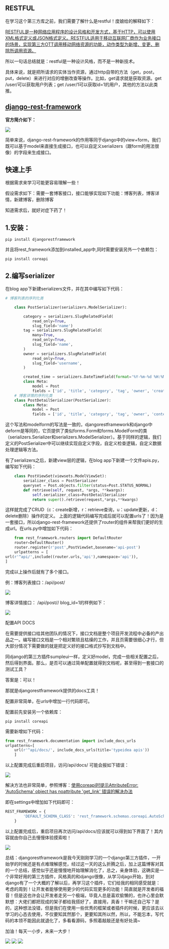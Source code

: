 
<BlogInfo id="377" title="django-rest-framework的使用" author="白日梦想猿" pv=0 read_times=0 pre_cost_time="207" category="Django" tag_list="['Django', '              drw', '              restful']" create_time="2022.01.19 16:55:31.131907" update_time="2022.07.11 10:57:42" />

## **RESTFUL**

在学习这个第三方库之前，我们需要了解什么是restful！度娘给的解释如下：

[RESTFUL是一种网络应用程序的设计风格和开发方式，基于HTTP，可以使用XML格式定义或JSON格式定义。RESTFUL适用于移动互联网厂商作为业务接口的场景，实现第三方OTT调用移动网络资源的功能，动作类型为新增、变更、删除所调用资源。](https://baike.baidu.com/item/RESTful/4406165?fr=aladdin
"RESTFUL是一种网络应用程序的设计风格和开发方式，基于HTTP，可以使用XML格式定义或JSON格式定义。RESTFUL适用于移动互联网厂商作为业务接口的场景，实现第三方OTT调用移动网络资源的功能，动作类型为新增、变更、删除所调用资源。")

所以一句话总结就是：restful是一种设计风格，而不是一种新技术。

具体来说，就是把所请求的实体当作资源，通过http自带的方法（get，post，put，delete）来进行对应的增删改查等操作。比如，get请求就是获取资源。get
/user/可以获取用户列表；get /user/1可以获取id=1的用户，其他的方法以此类推。



## [django-rest-framework](https://www.django-rest-framework.org/ "django-rest-framework")



**官方简介如下：**  

![](http://www.lll.plus/media/image/2022/02/02/image-20220202212526-1.png)

简单来说，django-rest-framework的作用等同于django中的view+form，我们既可以基于model来直接生成接口，也可以自定义serializers（跟form的用法很像）的字段来生成接口。



## **快速上手**



根据需求来学习可能更容易理解一些！

假设需求如下：需要一套博客接口，接口能够实现如下功能：博客列表，博客详情，新建博客，删除博客

知道需求后，就好对症下药了！



## 1.安装：

```shell script
pip install djangorestframework
```

并且将rest_framework添加到installed_app中,同时需要安装另外一个依赖包：
```shell script
pip install coreapi
```

## 2.编写serializer

在blog app下新建serializers文件，并在其中编写如下代码：
```python
# 博客列表的序列化类

    class PostSerializer(serializers.ModelSerializer):

        category = serializers.SlugRelatedField(
            read_only=True,
            slug_field='name')
        tag = serializers.SlugRelatedField(
            many=True,
            read_only=True,
            slug_field='name',
        )
        owner = serializers.SlugRelatedField(
            read_only=True,
            slug_field='username',
        )

        created_time = serializers.DateTimeField(format='%Y-%m-%d %H:%M:%S')
        class Meta:
            model = Post
            fields = ['id', 'title', 'category', 'tag', 'owner', 'created_time']
    # 博客详情的序列化类
    class PostDetailSerializer(PostSerializer):
        class Meta:
            model = Post
            fields = ['id', 'title', 'category', 'tag', 'owner', 'content_html', 'created_time']
```


这个写法和modelform的写法是一致的，djangorestframework和django中deform是等同的，它页提供了类似forms.Form和forms.ModelForm的类（serializers.Serializer和serializers.ModelSerializer）。基于同样的逻辑，我们定义的PostSerializer中可以继续实现自定义字段，自定义检查逻辑，自定义数据处理逻辑等方法。



有了serializers之后，新建view层的逻辑，在blog app下新建一个文件apis.py，编写如下代码：
```python
    class PostViewSet(viewsets.ModelViewSet):
        serializer_class = PostSerializer
        queryset = Post.objects.filter(status=Post.STATUS_NORMAL)
        def retrieve(self, request, *args, **kwargs):
            self.serializer_class=PostDetailSerializer
            return super().retrieve(request,*args,**kwargs)
```


这样就完成了CRUD（c：create新增，r：retrieve查询，u：update更新，d：delete删除）操作的定义。
上面的逻辑代码编写完成后就可以配置urls了！因为是一套接口，所以django-rest-framework还提供了router的组件来帮我们更好的生成url。在urls.py中增加如下代码：
```python
    from rest_framework.routers import DefaultRouter
    router=DefaultRouter()
    router.register(r'post',PostViewSet,basename='api-post')
    urlpatterns = [
url(r'^api/',include((router.urls,'api'),namespace='api')),
]
```

完成以上操作后就有了多个接口。

例：博客列表接口：/api/post/

![](https://img-blog.csdnimg.cn/e7676a5a30a24319aef61ba0a39bccf9.png?x-oss-process=image/watermark,type_d3F5LXplbmhlaQ,shadow_50,text_Q1NETiBAbGl0dGxl5Lqu772e,size_20,color_FFFFFF,t_70,g_se,x_16)

博客详情接口： /api/post//  blog_id=1的样例如下：

![](https://img-blog.csdnimg.cn/f9e0551309a9494ca1619388e59c8d7a.png?x-oss-process=image/watermark,type_d3F5LXplbmhlaQ,shadow_50,text_Q1NETiBAbGl0dGxl5Lqu772e,size_20,color_FFFFFF,t_70,g_se,x_16)





配置API DOCS

在需要提供接口给其他团队的情况下，接口文档是整个项目开发流程中必备的产出品之一。编写接口文档是一个相对繁琐且枯燥的工作，并且页需要很细心才行，但大部分情况下需要做的就是把定义好的接口格式抄写到文档中。

同django的第三方插件sumpleui一样，定义好model，完成一些相关配置之后，然后得到界面。那么，是否可以通过简单配置就得到文档呢，甚至得到一套接口的测试工具？

答案是：可以！

那就是djangorestframework提供的docs工具！

配置非常简单，在urls中增加一行代码即可。

配置前先安装另一个依赖库：
```shell script
pip install coreapi
```

需要新增如下代码：
```python
from rest_framework.documentation import include_docs_urls
urlpatterns=[
    url(r'^api/docs/', include_docs_urls(title='typeidea apis'))
    ]
```

以上配置完成后重启项目，访问/api/docs/ 可能会报如下错误：

![](https://img-blog.csdnimg.cn/78d1bd4536d74c3fbd716309af967c81.png?x-oss-process=image/watermark,type_d3F5LXplbmhlaQ,shadow_50,text_Q1NETiBAbGl0dGxl5Lqu772e,size_20,color_FFFFFF,t_70,g_se,x_16)

解决方法也非常简单，参照博客：[使用coreapi时提示AttributeError: 'AutoSchema' object has noattribute 'get_link'
错误的解决办法](https://blog.csdn.net/soulwyb/article/details/98476461?ops_request_misc=%257B%2522request%255Fid%2522%253A%2522164258135116780261926968%2522%252C%2522scm%2522%253A%252220140713.130102334..%2522%257D&request_id=164258135116780261926968&biz_id=0&utm_medium=distribute.pc_search_result.none-task-blog-2~all~sobaiduend~default-1-98476461.pc_search_insert_ulrmf&utm_term=AttributeError%3A+AutoSchema+object+has+no+attribute+get_link&spm=1018.2226.3001.4187
"使用coreapi时提示AttributeError: 'AutoSchema' object has no attribute 'get_link'错误的解决办法")

即在settings中增加如下代码即可：
```python
REST_FRAMEWORK = {
        'DEFAULT_SCHEMA_CLASS': 'rest_framework.schemas.coreapi.AutoSchema',
    }
```

以上配置完成后，重启项目再次访问/api/docs/应该就可以得到如下界面了！其内容就由你自己去慢慢体验摸索啦！

![](https://img-blog.csdnimg.cn/980fe61b631146d5af57dc31dd0583e6.png?x-oss-process=image/watermark,type_d3F5LXplbmhlaQ,shadow_50,text_Q1NETiBAbGl0dGxl5Lqu772e,size_20,color_FFFFFF,t_70,g_se,x_16)

总结：djangorestframework是我今天刚刚学习的一个django第三方插件，一开始学的时候还是有点难理解感觉，经过这一天的这么折腾之后，加上这篇博客对其的一个总结，感觉似乎还是慢慢地开始理解消化了，总之，亲身体验，这确实是一个非常好用的第三方插件，风格真的和django很像，从学习djago开始，到对django有了一个大概的了解以后，再学习这个插件，它们给我的相同感受就是：考虑的周到！让开发者能够使用更少的代码实现更多的功能！简直就是开发者的福音！但是这也许会让开发者走另一个极端，毕竟人总是喜欢偷懒的，也许心里会默默想：大佬们都把现成的架子都给我搭好了，直接用，真香！干嘛还自己写？是的，这种想法没错，但是我们在使用一些优秀的框架或者插件的时候，更应该去以学习的心态去使用，不仅要知其然那个，更要知其所以然，所以，不能忘本，写代码的本领不能因此就退化了，多看看源码，多照着敲敲还是有好处滴~

加油！每天一小步，未来一大步！

 ![](https://img-blog.csdnimg.cn/004af77a5f194cc0b1aa9e97feb46d17.gif)
![](https://img-blog.csdnimg.cn/004af77a5f194cc0b1aa9e97feb46d17.gif)
![](https://img-blog.csdnimg.cn/004af77a5f194cc0b1aa9e97feb46d17.gif)
